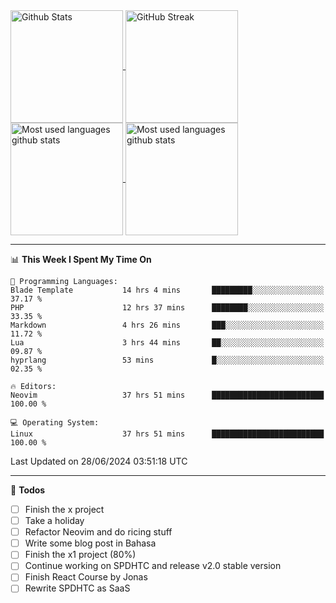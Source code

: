 <a href="https://github.com/anuraghazra/github-readme-stats">
  <img 
        align="center" 
      height=180
        src="https://github-readme-stats.vercel.app/api?username=rizkyilhampra&hide_rank=true&show_icons=true&theme=catppuccin_mocha&hide_border=true&include_all_commits=true&count_private=true&card_width=270" 
        alt="Github Stats" 
    />
</a>
<a href="https://git.io/streak-stats">
    <img 
        align="center" 
      height=180
        src="https://github-readme-streak-stats.herokuapp.com/?user=rizkyilhampra&theme=catppuccin_mocha&hide_border=true&card_width=410" alt="GitHub Streak" 
    />
</a>
<a href="https://github.com/anuraghazra/github-readme-stats">
  <img 
        align="center" 
        height=180 
        src="https://github-readme-stats.vercel.app/api/top-langs/?username=rizkyilhampra&layout=compact&theme=catppuccin_mocha&hide_border=true&langs_count=8" 
        alt="Most used languages github stats" 
    />
</a>
<a href="https://github.com/anuraghazra/github-readme-stats">
  <img 
        align="center" 
        height=180 
        src="https://github-readme-stats.vercel.app/api/gist?id=bbfce31e0217a3689c8d961a356cb10d&theme=catppuccin_mocha&hide_border=true" 
        alt="Most used languages github stats" 
    />
</a>

<br>

---

<!--START_SECTION:waka-->
📊 **This Week I Spent My Time On** 

```text
💬 Programming Languages: 
Blade Template           14 hrs 4 mins       █████████░░░░░░░░░░░░░░░░   37.17 % 
PHP                      12 hrs 37 mins      ████████░░░░░░░░░░░░░░░░░   33.35 % 
Markdown                 4 hrs 26 mins       ███░░░░░░░░░░░░░░░░░░░░░░   11.72 % 
Lua                      3 hrs 44 mins       ██░░░░░░░░░░░░░░░░░░░░░░░   09.87 % 
hyprlang                 53 mins             █░░░░░░░░░░░░░░░░░░░░░░░░   02.35 % 

🔥 Editors: 
Neovim                   37 hrs 51 mins      █████████████████████████   100.00 % 

💻 Operating System: 
Linux                    37 hrs 51 mins      █████████████████████████   100.00 % 
```


 Last Updated on 28/06/2024 03:51:18 UTC
<!--END_SECTION:waka-->

---

📒 **Todos**
- [ ] Finish the x project
- [ ] Take a holiday
- [ ] Refactor Neovim and do ricing stuff
- [ ] Write some blog post in Bahasa
- [ ] Finish the x1 project (80%)
- [ ] Continue working on SPDHTC and release v2.0 stable version
- [ ] Finish React Course by Jonas
- [ ] Rewrite SPDHTC as SaaS 

